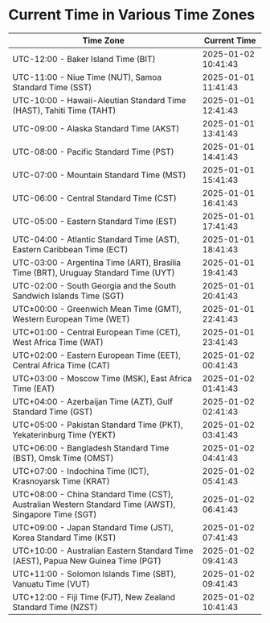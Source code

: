# Current Time in Various Time Zones

| Time Zone | Current Time |
|-----------|--------------|
| UTC-12:00 - Baker Island Time (BIT) | 2025-01-02 10:41:43 |
| UTC-11:00 - Niue Time (NUT), Samoa Standard Time (SST) | 2025-01-01 11:41:43 |
| UTC-10:00 - Hawaii-Aleutian Standard Time (HAST), Tahiti Time (TAHT) | 2025-01-01 12:41:43 |
| UTC-09:00 - Alaska Standard Time (AKST) | 2025-01-01 13:41:43 |
| UTC-08:00 - Pacific Standard Time (PST) | 2025-01-01 14:41:43 |
| UTC-07:00 - Mountain Standard Time (MST) | 2025-01-01 15:41:43 |
| UTC-06:00 - Central Standard Time (CST) | 2025-01-01 16:41:43 |
| UTC-05:00 - Eastern Standard Time (EST) | 2025-01-01 17:41:43 |
| UTC-04:00 - Atlantic Standard Time (AST), Eastern Caribbean Time (ECT) | 2025-01-01 18:41:43 |
| UTC-03:00 - Argentina Time (ART), Brasília Time (BRT), Uruguay Standard Time (UYT) | 2025-01-01 19:41:43 |
| UTC-02:00 - South Georgia and the South Sandwich Islands Time (SGT) | 2025-01-01 20:41:43 |
| UTC±00:00 - Greenwich Mean Time (GMT), Western European Time (WET) | 2025-01-01 22:41:43 |
| UTC+01:00 - Central European Time (CET), West Africa Time (WAT) | 2025-01-01 23:41:43 |
| UTC+02:00 - Eastern European Time (EET), Central Africa Time (CAT) | 2025-01-02 00:41:43 |
| UTC+03:00 - Moscow Time (MSK), East Africa Time (EAT) | 2025-01-02 01:41:43 |
| UTC+04:00 - Azerbaijan Time (AZT), Gulf Standard Time (GST) | 2025-01-02 02:41:43 |
| UTC+05:00 - Pakistan Standard Time (PKT), Yekaterinburg Time (YEKT) | 2025-01-02 03:41:43 |
| UTC+06:00 - Bangladesh Standard Time (BST), Omsk Time (OMST) | 2025-01-02 04:41:43 |
| UTC+07:00 - Indochina Time (ICT), Krasnoyarsk Time (KRAT) | 2025-01-02 05:41:43 |
| UTC+08:00 - China Standard Time (CST), Australian Western Standard Time (AWST), Singapore Time (SGT) | 2025-01-02 06:41:43 |
| UTC+09:00 - Japan Standard Time (JST), Korea Standard Time (KST) | 2025-01-02 07:41:43 |
| UTC+10:00 - Australian Eastern Standard Time (AEST), Papua New Guinea Time (PGT) | 2025-01-02 09:41:43 |
| UTC+11:00 - Solomon Islands Time (SBT), Vanuatu Time (VUT) | 2025-01-02 09:41:43 |
| UTC+12:00 - Fiji Time (FJT), New Zealand Standard Time (NZST) | 2025-01-02 10:41:43 |
